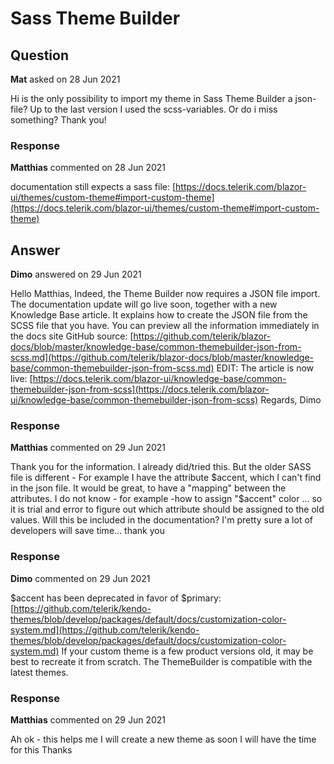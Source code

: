 # Sass Theme Builder

## Question

**Mat** asked on 28 Jun 2021

Hi is the only possibility to import my theme in Sass Theme Builder a json-file? Up to the last version I used the scss-variables. Or do i miss something? Thank you!

### Response

**Matthias** commented on 28 Jun 2021

documentation still expects a sass file: [https://docs.telerik.com/blazor-ui/themes/custom-theme#import-custom-theme](https://docs.telerik.com/blazor-ui/themes/custom-theme#import-custom-theme)

## Answer

**Dimo** answered on 29 Jun 2021

Hello Matthias, Indeed, the Theme Builder now requires a JSON file import. The documentation update will go live soon, together with a new Knowledge Base article. It explains how to create the JSON file from the SCSS file that you have. You can preview all the information immediately in the docs site GitHub source: [https://github.com/telerik/blazor-docs/blob/master/knowledge-base/common-themebuilder-json-from-scss.md](https://github.com/telerik/blazor-docs/blob/master/knowledge-base/common-themebuilder-json-from-scss.md) EDIT: The article is now live: [https://docs.telerik.com/blazor-ui/knowledge-base/common-themebuilder-json-from-scss](https://docs.telerik.com/blazor-ui/knowledge-base/common-themebuilder-json-from-scss) Regards, Dimo

### Response

**Matthias** commented on 29 Jun 2021

Thank you for the information. I already did/tried this. But the older SASS file is different - For example I have the attribute $accent, which I can't find in the json file. It would be great, to have a "mapping" between the attributes. I do not know - for example -how to assign "$accent" color ... so it is trial and error to figure out which attribute should be assigned to the old values. Will this be included in the documentation? I'm pretty sure a lot of developers will save time... thank you

### Response

**Dimo** commented on 29 Jun 2021

$accent has been deprecated in favor of $primary: [https://github.com/telerik/kendo-themes/blob/develop/packages/default/docs/customization-color-system.md](https://github.com/telerik/kendo-themes/blob/develop/packages/default/docs/customization-color-system.md) If your custom theme is a few product versions old, it may be best to recreate it from scratch. The ThemeBuilder is compatible with the latest themes.

### Response

**Matthias** commented on 29 Jun 2021

Ah ok - this helps me I will create a new theme as soon I will have the time for this Thanks
